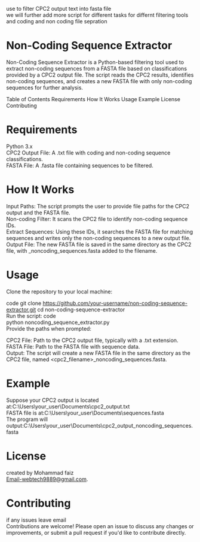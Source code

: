 use to filter CPC2 output text into fasta file  
we will further add more script for different tasks for differnt filtering tools and coding and non coding file sepration
# Non-Coding Sequence Extractor
Non-Coding Sequence Extractor is a Python-based filtering tool used to extract non-coding sequences from a FASTA file based on classifications provided by a CPC2 output file. The script reads the CPC2 results, identifies non-coding sequences, and creates a new FASTA file with only non-coding sequences for further analysis.

Table of Contents
Requirements
How It Works
Usage
Example
License
Contributing
# Requirements
Python 3.x  
CPC2 Output File: A .txt file with coding and non-coding sequence classifications.  
FASTA File: A .fasta file containing sequences to be filtered.
# How It Works
Input Paths: The script prompts the user to provide file paths for the CPC2 output and the FASTA file.  
Non-coding Filter: It scans the CPC2 file to identify non-coding sequence IDs.  
Extract Sequences: Using these IDs, it searches the FASTA file for matching sequences and writes only the non-coding sequences to a new output file.  
Output File: The new FASTA file is saved in the same directory as the CPC2 file, with _noncoding_sequences.fasta added to the filename.
# Usage
Clone the repository to your local machine:

code
git clone https://github.com/your-username/non-coding-sequence-extractor.git
cd non-coding-sequence-extractor  
Run the script:  code  
python noncoding_sequence_extractor.py  
Provide the paths when prompted:  

CPC2 File: Path to the CPC2 output file, typically with a .txt extension.  
FASTA File: Path to the FASTA file with sequence data.  
Output: The script will create a new FASTA file in the same directory as the CPC2 file, named <cpc2_filename>_noncoding_sequences.fasta.  

# Example
Suppose your CPC2 output is located at:C:\Users\your_user\Documents\cpc2_output.txt  
FASTA file is at:C:\Users\your_user\Documents\sequences.fasta  
The program will output:C:\Users\your_user\Documents\cpc2_output_noncoding_sequences.fasta  
# License
created by Mohammad faiz  
Email-webtech9889@gmail.com.
# Contributing
if any issues leave email  
Contributions are welcome! Please open an issue to discuss any changes or improvements, or submit a pull request if you'd like to contribute directly.

